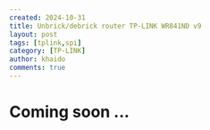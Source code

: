 ```yaml
---
created: 2024-10-31
title: Unbrick/debrick router TP-LINK WR841ND v9
layout: post
tags: [tplink,spi]
category: [TP-LINK]
author: khaido
comments: true
---
```


# Coming soon ...